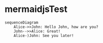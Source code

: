 # mermaidjsTest
```mermaid
sequenceDiagram
    Alice->>John: Hello John, how are you?
    John-->>Alice: Great!
    Alice-)John: See you later!
